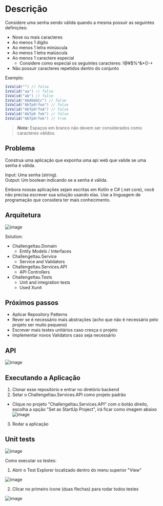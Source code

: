# Descrição

Considere uma senha sendo válida quando a mesma possuir as seguintes definições:

- Nove ou mais caracteres
- Ao menos 1 dígito
- Ao menos 1 letra minúscula
- Ao menos 1 letra maiúscula
- Ao menos 1 caractere especial
  - Considere como especial os seguintes caracteres: !@#$%^&*()-+
- Não possuir caracteres repetidos dentro do conjunto

Exemplo:  

```c#
IsValid("") // false  
IsValid("aa") // false  
IsValid("ab") // false  
IsValid("AAAbbbCc") // false  
IsValid("AbTp9!foo") // false  
IsValid("AbTp9!foA") // false
IsValid("AbTp9 fok") // false
IsValid("AbTp9!fok") // true
```

> **_Nota:_**  Espaços em branco não devem ser considerados como caracteres válidos.

## Problema

Construa uma aplicação que exponha uma api web que valide se uma senha é válida.

Input: Uma senha (string).  
Output: Um boolean indicando se a senha é válida.

Embora nossas aplicações sejam escritas em Kotlin e C# (.net core), você não precisa escrever sua solução usando elas. Use a linguagem de programação que considera ter mais conhecimento.

## Arquitetura

![image](https://user-images.githubusercontent.com/1659676/120355456-b24cc700-c2d9-11eb-820c-7a039a06ce91.png)

Solution: 
  - ChallengeItau.Domain
      - Entity Models / Interfaces
  - ChallengeItau.Service
      - Service and Validators
  - ChallengeItau.Services.API
      - API Controllers
  - ChallengeItau.Tests
      - Unit and integration tests
      - Used Xunit

## Próximos passos

- Aplicar Repository Patterns
- Rever se é necessário mais abstrações (acho que não é necessário pelo projeto ser muito pequeno)
- Escrever mais testes unitários caso cresça o projeto
- Implementar novos Validators caso seja necessário

## API

![image](https://user-images.githubusercontent.com/1659676/120355683-db6d5780-c2d9-11eb-95d0-6fcc13782c3c.png)

## Executando a Aplicação

1. Clonar esse repositório e entrar no diretório backend 
2. Setar o ChallengeItau.Services.API como projeto padrão
  - Clique no projeto "ChallengeItau.Services.API" com o botão direito, escolha a opção "Set as StartUp Project", irá ficar como imagem abaixo
  ![image](https://user-images.githubusercontent.com/1659676/120355963-30a96900-c2da-11eb-9c22-567d0d99524c.png)
3. Rodar a aplicação

## Unit tests

![image](https://user-images.githubusercontent.com/1659676/120356349-a1508580-c2da-11eb-975a-546015a4d92e.png)

Como executar os testes:

1. Abrir o Test Explorer localizado dentro do menu superior "View"

![image](https://user-images.githubusercontent.com/1659676/120356799-1b810a00-c2db-11eb-9913-5f7219d2a299.png)

2. Clicar no primeiro ícone (duas flechas) para rodar todos testes

![image](https://user-images.githubusercontent.com/1659676/120356913-3a7f9c00-c2db-11eb-92b0-8ba893bd5f30.png)


